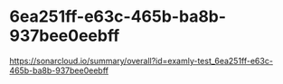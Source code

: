 # 6ea251ff-e63c-465b-ba8b-937bee0eebff
https://sonarcloud.io/summary/overall?id=examly-test_6ea251ff-e63c-465b-ba8b-937bee0eebff
